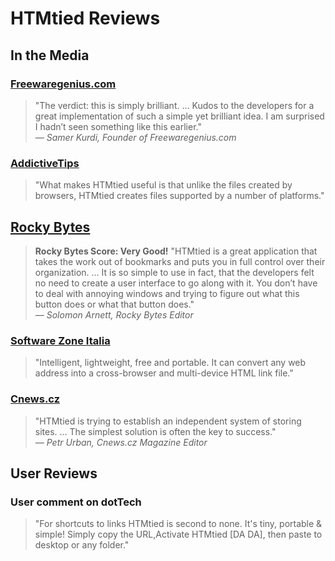 # HTMtied Reviews

## In the Media

### [Freewaregenius.com](http://www.freewaregenius.com/create-internet-bookmarks-as-browser-independent-files-on-your-desktop-with-htmtied/)

> "The verdict: this is simply brilliant. ... Kudos to the developers for a great implementation of such a simple yet brilliant idea. I am surprised I hadn’t seen something like this earlier."  
*— Samer Kurdi, Founder of Freewaregenius.com*

### [AddictiveTips](https://www.addictivetips.com/windows-tips/htmtied-create-html-file-shortcuts-for-website-to-run-anywhere/)

> "What makes HTMtied useful is that unlike the files created by browsers, HTMtied creates files supported by a number of platforms."

## [Rocky Bytes](https://www.rockybytes.com/htmtied)

> **Rocky Bytes Score: Very Good!** "HTMtied is a great application that takes the work out of bookmarks and puts you in full control over their organization. ... It is so simple to use in fact, that the developers felt no need to create a user interface to go along with it. You don’t have to deal with annoying windows and trying to figure out what this button does or what that button does."  
*— Solomon Arnett, Rocky Bytes Editor*

### [Software Zone Italia](https://www.swzone.it/Convertire-qualsiasi-link-in-un-file-HTML-con-HTMtied-30208.html)

> "Intelligent, lightweight, free and portable. It can convert any web address into a cross-browser and multi-device HTML link file."

### [Cnews.cz](https://www.cnews.cz/novinky-ad-aware-free-internet-security-9-5-aerorainbow-2-5-a-dalsi/)

> "HTMtied is trying to establish an independent system of storing sites. ... The simplest solution is often the key to success."  
*— Petr Urban, Cnews.cz Magazine Editor*



## User Reviews

### User comment on dotTech

> "For shortcuts to links HTMtied is second to none. It's tiny, portable & simple! Simply copy the URL,Activate HTMtied [DA DA], then paste to desktop or any folder."
